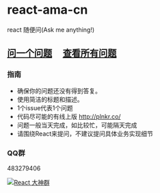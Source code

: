 # react-ama-cn
react 随便问(Ask me anything!)

## [问一个问题](https://github.com/kittencup/react-ama-cn/issues/new) &nbsp;&nbsp;&nbsp; [查看所有问题](https://github.com/kittencup/react-ama-cn/issues?utf8=%E2%9C%93&q=is%3Aissue+)

### 指南

- 确保你的问题还没有得到答复。
- 使用简洁的标题和描述。
- 1个issue代表1个问题
- 代码尽可能的有线上版 http://plnkr.co/
- 问题一般当天完成，如比较忙，可能隔天完成
- 请围绕React来提问，不建议提问具体业务实现细节

### QQ群

483279406

<a target="_blank" href="http://shang.qq.com/wpa/qunwpa?idkey=8b3b928036a3bf03b1e1bb71c5b2f748c90b727eb6de67488d05962495b4ef64"><img border="0" src="http://pub.idqqimg.com/wpa/images/group.png" alt="React 大神群" title="React 大神群"></a>

